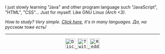 I just slowly learning "Java" and other program language such "JavaScript", "HTML", "CSS"... Just for myself. Like GNU Linux <i>(Arch <3)</i>.

<i>How to study? Very simple. <a href="https://github.com/EbookFoundation/free-programming-books">Click here</a>, it's in many languages. Да, на русском тоже есть!</i>

---

<p align="center">
  <samp>
  <a href="https://discord.gg/RM2RBMK">
  <img alt="Discord server" width="32px" src="https://img.icons8.com/nolan/344/discord-logo.png" />
</a>
<a href="https://twitter.com/KronosKage">
  <img alt="Twitter" width="32px" src="https://img.icons8.com/nolan/344/twitter.png" />
</a>
<a href="https://www.reddit.com/user/KronosKage">
  <img alt="Reddit" width="32px" src="https://img.icons8.com/nolan/344/reddit.png" />
</a>
  </samp>
  
  <br>
 </p>

<!---
✨ special ✨
--->
